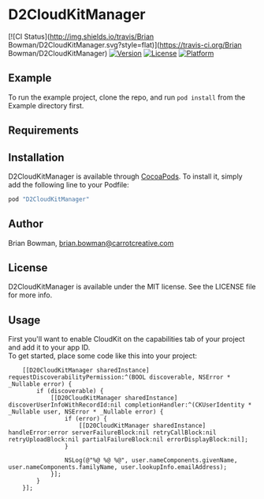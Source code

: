 # D2CloudKitManager

[![CI Status](http://img.shields.io/travis/Brian Bowman/D2CloudKitManager.svg?style=flat)](https://travis-ci.org/Brian Bowman/D2CloudKitManager)
[![Version](https://img.shields.io/cocoapods/v/D2CloudKitManager.svg?style=flat)](http://cocoapods.org/pods/D2CloudKitManager)
[![License](https://img.shields.io/cocoapods/l/D2CloudKitManager.svg?style=flat)](http://cocoapods.org/pods/D2CloudKitManager)
[![Platform](https://img.shields.io/cocoapods/p/D2CloudKitManager.svg?style=flat)](http://cocoapods.org/pods/D2CloudKitManager)

## Example

To run the example project, clone the repo, and run `pod install` from the Example directory first.

## Requirements

## Installation

D2CloudKitManager is available through [CocoaPods](http://cocoapods.org). To install
it, simply add the following line to your Podfile:

```ruby
pod "D2CloudKitManager"
```

## Author

Brian Bowman, brian.bowman@carrotcreative.com

## License

D2CloudKitManager is available under the MIT license. See the LICENSE file for more info.

## Usage

First you'll want to enable CloudKit on the capabilities tab of your project and add it to your app ID.  
To get started, place some code like this into your project:

```objc
    [[D20CloudKitManager sharedInstance] requestDiscoverabilityPermission:^(BOOL discoverable, NSError * _Nullable error) {
        if (discoverable) {
            [[D20CloudKitManager sharedInstance] discoverUserInfoWithRecordId:nil completionHandler:^(CKUserIdentity * _Nullable user, NSError * _Nullable error) {
                if (error) {
                    [[D20CloudKitManager sharedInstance] handleError:error serverFailureBlock:nil retryCallBlock:nil retryUploadBlock:nil partialFailureBlock:nil errorDisplayBlock:nil];
                }
                
                NSLog(@"%@ %@ %@", user.nameComponents.givenName, user.nameComponents.familyName, user.lookupInfo.emailAddress);
            }];
        }
    }];
```
